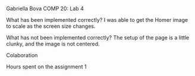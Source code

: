 Gabriella Bova
COMP 20: Lab 4

What has been implemented correctly?
  I was able to get the Homer image to scale as the screen size changes.


What has not been implemented correctly?
  The setup of the page is a little clunky, and the image is not centered.


Colaboration

Hours spent on the assignment
  1